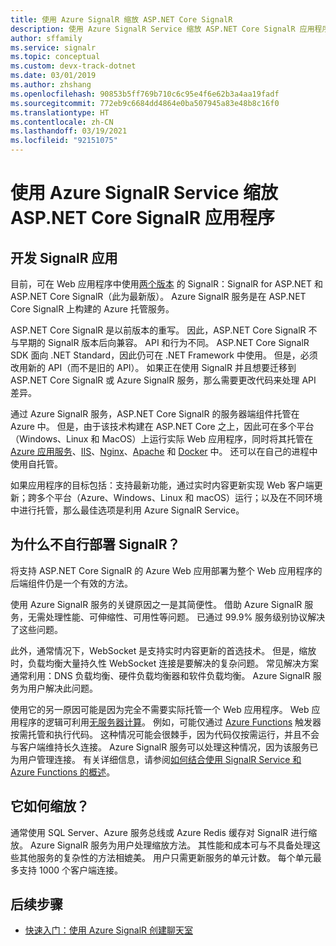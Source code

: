 ```yaml
---
title: 使用 Azure SignalR 缩放 ASP.NET Core SignalR
description: 使用 Azure SignalR Service 缩放 ASP.NET Core SignalR 应用程序的概述。
author: sffamily
ms.service: signalr
ms.topic: conceptual
ms.custom: devx-track-dotnet
ms.date: 03/01/2019
ms.author: zhshang
ms.openlocfilehash: 90853b5ff769b710c6c95e4f6e62b3a4aa19fadf
ms.sourcegitcommit: 772eb9c6684dd4864e0ba507945a83e48b8c16f0
ms.translationtype: HT
ms.contentlocale: zh-CN
ms.lasthandoff: 03/19/2021
ms.locfileid: "92151075"
---
```

# <a name="scale-aspnet-core-signalr-applications-with-azure-signalr-service"></a>使用 Azure SignalR Service 缩放 ASP.NET Core SignalR 应用程序

## <a name="developing-signalr-apps"></a>开发 SignalR 应用

目前，可在 Web 应用程序中使用[两个版本](/aspnet/core/signalr/version-differences) 的 SignalR：SignalR for ASP.NET 和 ASP.NET Core SignalR（此为最新版）。 Azure SignalR 服务是在 ASP.NET Core SignalR 上构建的 Azure 托管服务。

ASP.NET Core SignalR 是以前版本的重写。 因此，ASP.NET Core SignalR 不与早期的 SignalR 版本后向兼容。 API 和行为不同。 ASP.NET Core SignalR SDK 面向 .NET Standard，因此仍可在 .NET Framework 中使用。 但是，必须改用新的 API（而不是旧的 API）。 如果正在使用 SignalR 并且想要迁移到 ASP.NET Core SignalR 或 Azure SignalR 服务，那么需要更改代码来处理 API 差异。

通过 Azure SignalR 服务，ASP.NET Core SignalR 的服务器端组件托管在 Azure 中。 但是，由于该技术构建在 ASP.NET Core 之上，因此可在多个平台（Windows、Linux 和 MacOS）上运行实际 Web 应用程序，同时将其托管在 [Azure 应用服务](../app-service/overview.md)、[IIS](/aspnet/core/host-and-deploy/iis/index)、[Nginx](/aspnet/core/host-and-deploy/linux-nginx)、[Apache](/aspnet/core/host-and-deploy/linux-apache) 和 [Docker](/aspnet/core/host-and-deploy/docker/index) 中。 还可以在自己的进程中使用自托管。

如果应用程序的目标包括：支持最新功能，通过实时内容更新实现 Web 客户端更新；跨多个平台（Azure、Windows、Linux 和 macOS）运行；以及在不同环境中进行托管，那么最佳选项是利用 Azure SignalR Service。

## <a name="why-not-deploy-signalr-myself"></a>为什么不自行部署 SignalR？

将支持 ASP.NET Core SignalR 的 Azure Web 应用部署为整个 Web 应用程序的后端组件仍是一个有效的方法。

使用 Azure SignalR 服务的关键原因之一是其简便性。 借助 Azure SignalR 服务，无需处理性能、可伸缩性、可用性等问题。 已通过 99.9% 服务级别协议解决了这些问题。

此外，通常情况下，WebSocket 是支持实时内容更新的首选技术。 但是，缩放时，负载均衡大量持久性 WebSocket 连接是要解决的复杂问题。 常见解决方案通常利用：DNS 负载均衡、硬件负载均衡器和软件负载均衡。 Azure SignalR 服务为用户解决此问题。

使用它的另一原因可能是因为完全不需要实际托管一个 Web 应用程序。 Web 应用程序的逻辑可利用[无服务器计算](https://azure.microsoft.com/overview/serverless-computing/)。 例如，可能仅通过 [Azure Functions](../azure-functions/index.yml) 触发器按需托管和执行代码。 这种情况可能会很棘手，因为代码仅按需运行，并且不会与客户端维持长久连接。 Azure SignalR 服务可以处理这种情况，因为该服务已为用户管理连接。 有关详细信息，请参阅[如何结合使用 SignalR Service 和 Azure Functions 的概述](signalr-concept-azure-functions.md)。

## <a name="how-does-it-scale"></a>它如何缩放？

通常使用 SQL Server、Azure 服务总线或 Azure Redis 缓存对 SignalR 进行缩放。 Azure SignalR 服务为用户处理缩放方法。 其性能和成本可与不具备处理这些其他服务的复杂性的方法相媲美。 用户只需更新服务的单元计数。 每个单元最多支持 1000 个客户端连接。

## <a name="next-steps"></a>后续步骤

* [快速入门：使用 Azure SignalR 创建聊天室](signalr-quickstart-dotnet-core.md)
